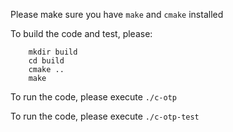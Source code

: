 Please make sure you have `make` and `cmake` installed

To build the code and test, please:
```
    mkdir build
    cd build
    cmake ..
    make
```
To run the code, please execute `./c-otp`

To run the code, please execute `./c-otp-test`
